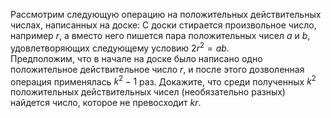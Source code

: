 Рассмотрим следующую операцию на положительных действительных числах, написанных на доске: С доски стирается произвольное число, например $r$, а вместо него пишется пара положительных чисел $a$ и $b$, удовлетворяющих следующему условию $2{{r}^{2}}=ab$.
<br/>
Предположим, что в начале на доске было написано одно положительное действительное число $r$, и после этого дозволенная операция применялась ${{k}^{2}}-1$ раз. Докажите, что среди полученных ${{k}^{2}}$ положительных действительных чисел (необязательно разных) найдется число, которое не превосходит $kr$.